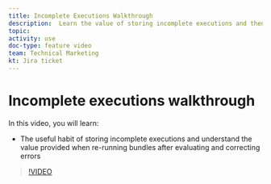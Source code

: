 ```yaml
---
title: Incomplete Executions Walkthrough
description:  Learn the value of storing incomplete executions and then re-running bundles after evaluating and correcting errors in [!DNL Adobe Workfront Fusion].
topic: 
activity: use
doc-type: feature video
team: Technical Marketing
kt: Jira ticket 
---
```

# Incomplete executions walkthrough

In this video, you will learn:

* The useful habit of storing incomplete executions and understand the value provided when re-running bundles after evaluating and correcting errors

>[!VIDEO](https://video.tv.adobe.com/v/335308/?quality=12)
